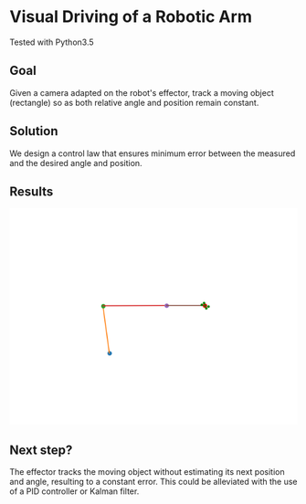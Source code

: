 # Visual Driving of a Robotic Arm

Tested with Python3.5

## Goal
Given a camera adapted on the robot's effector, track a moving object (rectangle) so as both relative angle and position remain constant.

## Solution
We design a control law that ensures minimum error between the measured and the desired angle and position.

## Results
<p align="center">
  <img src="https://github.com/nickgkan/visual-drive-control/blob/master/robot_visual.gif?raw=true"/>
</p>

## Next step?
The effector tracks the moving object without estimating its next position and angle, resulting to a constant error. This could be alleviated with the use of a PID controller or Kalman filter.
